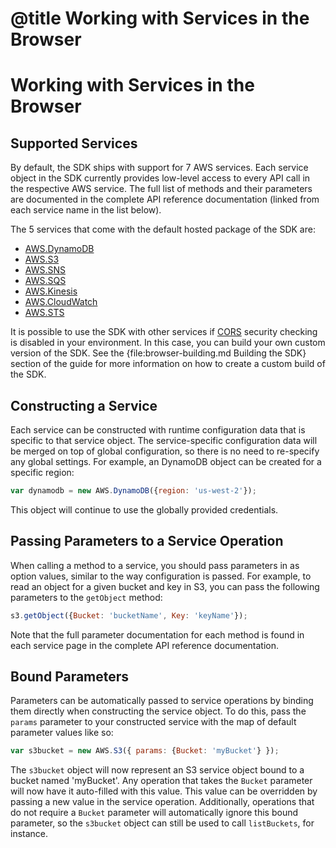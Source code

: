 # @title Working with Services in the Browser

# Working with Services in the Browser

## Supported Services

By default, the SDK ships with support for 7 AWS services. Each service object
in the SDK currently provides low-level access to every API call in the
respective AWS service. The full list of methods and their parameters are
documented in the complete API reference documentation (linked from each
service name in the list below).

The 5 services that come with the default hosted package of the SDK are:

* [AWS.DynamoDB](/AWSJavaScriptSDK/latest/frames.html#!AWS/DynamoDB.html)
* [AWS.S3](/AWSJavaScriptSDK/latest/frames.html#!AWS/S3.html)
* [AWS.SNS](/AWSJavaScriptSDK/latest/frames.html#!AWS/SNS.html)
* [AWS.SQS](/AWSJavaScriptSDK/latest/frames.html#!AWS/SQS.html)
* [AWS.Kinesis](/AWSJavaScriptSDK/latest/frames.html#!AWS/Kinesis.html)
* [AWS.CloudWatch](/AWSJavaScriptSDK/latest/frames.html#!AWS/CloudWatch.html)
* [AWS.STS](/AWSJavaScriptSDK/latest/frames.html#!AWS/STS.html)

<div class="clear"></div>

It is possible to use the SDK with other services if [CORS](http://www.w3.org/TR/cors/)
security checking is disabled in your environment. In this case, you can build
your own custom version of the SDK. See the {file:browser-building.md Building the SDK}
section of the guide for more information on how to create a custom build of
the SDK.

## Constructing a Service

Each service can be constructed with runtime configuration data that is
specific to that service object. The service-specific configuration data
will be merged on top of global configuration, so there is no need to
re-specify any global settings. For example, an DynamoDB object can be created
for a specific region:

```javascript
var dynamodb = new AWS.DynamoDB({region: 'us-west-2'});
```

This object will continue to use the globally provided credentials.

## Passing Parameters to a Service Operation

When calling a method to a service, you should pass parameters in as
option values, similar to the way configuration is passed.
For example, to read an object for a given bucket and key in S3, you
can pass the following parameters to the `getObject` method:

```javascript
s3.getObject({Bucket: 'bucketName', Key: 'keyName'});
```

Note that the full parameter documentation for each method is found
in each service page in the complete API reference documentation.

## Bound Parameters

Parameters can be automatically passed to service operations by binding them
directly when constructing the service object. To do this, pass the `params`
parameter to your constructed service with the map of default parameter
values like so:

```javascript
var s3bucket = new AWS.S3({ params: {Bucket: 'myBucket'} });
```

The `s3bucket` object will now represent an S3 service object bound to a bucket
named 'myBucket'. Any operation that takes the `Bucket` parameter will now
have it auto-filled with this value. This value can be overridden by passing
a new value in the service operation. Additionally, operations that do not
require a `Bucket` parameter will automatically ignore this bound parameter,
so the `s3bucket` object can still be used to call `listBuckets`, for instance.
